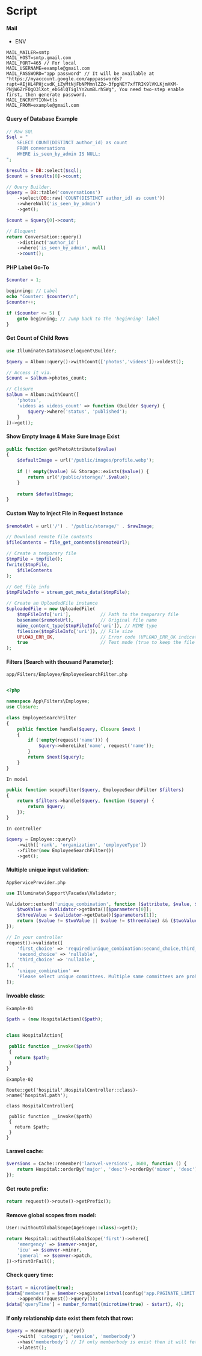 # Script

#### Mail

- ENV
```
MAIL_MAILER=smtp
MAIL_HOST=smtp.gmail.com
MAIL_PORT=465 // For local
MAIL_USERNAME=example@gmail.com
MAIL_PASSWORD="app password" // It will be available at "https://myaccount.google.com/apppasswords?rapt=AEjHL4PHjcvdK_iZyMtNjFbNPMmnlZZo-3fpgNEY7xfTRIK9lVKLKjmXKM-PNjW6ZrFOgO3lXot_eb64lQTiglYn2umBLrhSWg", You need two-step enable first, then generate password.
MAIL_ENCRYPTION=tls
MAIL_FROM=example@gmail.com
```

#### Query of Database Example
```php
// Raw SQL
$sql = "
    SELECT COUNT(DISTINCT author_id) as count
    FROM conversations
    WHERE is_seen_by_admin IS NULL;
";

$results = DB::select($sql);
$count = $results[0]->count;

// Query Builder.
$query = DB::table('conversations')
    ->select(DB::raw('COUNT(DISTINCT author_id) as count'))
    ->whereNull('is_seen_by_admin')
    ->get();

$count = $query[0]->count;

// Eloquent
return Conversation::query()
    ->distinct('author_id')
    ->where('is_seen_by_admin', null)
    ->count();
```

#### PHP Label Go-To
```php
$counter = 1;

beginning: // Label
echo "Counter: $counter\n";
$counter++;

if ($counter <= 5) {
    goto beginning; // Jump back to the 'beginning' label
}
```

#### Get Count of Child Rows
```PHP
use Illuminate\Database\Eloquent\Builder;

$query = Album::query()->withCount(['photos','videos'])->oldest();

// Access it via.
$count = $album->photos_count;

// Closure
$album = Album::withCount([
    'photos', 
    'videos as videos_count' => function (Builder $query) {
        $query->where('status', 'published');
    }
])->get();

```

#### Show Empty Image & Make Sure Image Exist
```php
public function getPhotoAttribute($value)
{
	$defaultImage = url('/public/images/profile.webp');
	
	if (! empty($value) && Storage::exists($value)) {
	    return url('/public/storage/'.$value);
	}
	
	return $defaultImage;
}
```

#### Custom Way to Inject File in Request Instance
```php
$remoteUrl = url('/') . '/public/storage/' . $rawImage;

// Download remote file contents
$fileContents = file_get_contents($remoteUrl);

// Create a temporary file
$tmpFile = tmpfile();
fwrite($tmpFile,
    $fileContents
);

// Get file info
$tmpFileInfo = stream_get_meta_data($tmpFile);

// Create an UploadedFile instance
$uploadedFile = new UploadedFile(
    $tmpFileInfo['uri'],           // Path to the temporary file
    basename($remoteUrl),          // Original file name
    mime_content_type($tmpFileInfo['uri']), // MIME type
    filesize($tmpFileInfo['uri']), // File size
    UPLOAD_ERR_OK,                 // Error code (UPLOAD_ERR_OK indicates no error)
    true                           // Test mode (true to keep the file after the request)
);
```

#### Filters [Search with thousand Parameter]:
```app/Filters/Employee/EmployeeSearchFilter.php```
```php

<?php

namespace App\Filters\Employee;
use Closure;

class EmployeeSearchFilter
{
    public function handle($query, Closure $next )
    {
        if (!empty(request('name'))) {
            $query->whereLike('name', request('name'));
        }
        return $next($query);
    }
}
```
```In model```
```php
public function scopeFilter($query, EmployeeSearchFilter $filters)
{
	return $filters->handle($query, function ($query) {
	    return $query;
	});
}
```
``` In controller ```
```php
$query = Employee::query()
    ->with(['rank', 'organization', 'employeeType'])
    ->filter(new EmployeeSearchFilter())
    ->get();
```

#### Multiple unique input validation:
``` AppServiceProvider.php ```
```php
use Illuminate\Support\Facades\Validator;

Validator::extend('unique_combination', function ($attribute, $value, $parameters, $validator) {
	$twoValue = $validator->getData()[$parameters[0]];
	$threeValue = $validator->getData()[$parameters[1]];
	return ($value != $twoValue || $value != $threeValue) && ($twoValue != $threeValue);
});

// In your controller
request()->validate([
    'first_choice' => 'required|unique_combination:second_choice,third_choice',
    'second_choice' => 'nullable',
    'third_choice' => 'nullable',
],[
    'unique_combination' =>
    'Please select unique committees. Multiple same committees are prohibited.',
]);
```

#### Invoable class:

``` Example-01 ```
```php
$path = (new HospitalAction)($path);


class HospitalAction{

 public function __invoke($path)
 {
   return $path;
 }
}
```

``` Example-02 ```
```
Route::get('hospital',HospitalController::class)->name('hospital.path');

class HospitalController{

 public function __invoke($path)
 {
   return $path;
 }
}
```

#### Laravel cache:
```php
$versions = Cache::remember('laravel-versions', 3600, function () {
    return Hospital::orderBy('major', 'desc')->orderBy('minor', 'desc')->get();
});
```

#### Get route prefix:
```php
return request()->route()->getPrefix();
```

#### Remove global scopes from model:
```php
User::withoutGlobalScope(AgeScope::class)->get();

return Hospital::withoutGlobalScope('first')->where([
    'emergency' => $semver->major,
    'icu' => $semver->minor,
    'general' => $semver->patch,
])->firstOrFail();
```

#### Check query time:
```php
$start = microtime(true);
$data['members'] = $member->paginate(intval(config('app.PAGINATE_LIMIT')))
    ->appends(request()->query());
$data['queryTime'] = number_format((microtime(true) - $start), 4);
```

#### If only relationship date exist them fetch that row:
```php
$query = HonourBoard::query()
	->with( 'category', 'session', 'memberbody')
	->has('memberbody') // If only memberbody is exist then it will fetch that row!
	->latest();
```
